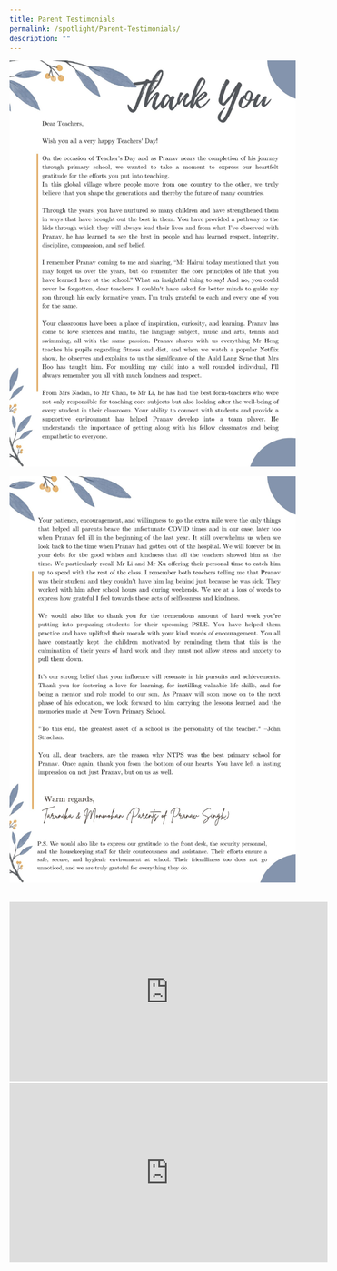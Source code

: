 ```yaml
---
title: Parent Testimonials
permalink: /spotlight/Parent-Testimonials/
description: ""
---
```

![](/images/Spotlight/pranav%201.jpg)

![](/images/Spotlight/pranav%202.jpg)

<br>

<iframe width="560" height="315" src="https://www.youtube.com/embed/F365u3UzXUw" title="YouTube video player" frameborder="0" allow="accelerometer; autoplay; clipboard-write; encrypted-media; gyroscope; picture-in-picture" allowfullscreen=""></iframe>

<iframe width="560" height="315" src="https://www.youtube.com/embed/PFzzKyumjhs" title="YouTube video player" frameborder="0" allow="accelerometer; autoplay; clipboard-write; encrypted-media; gyroscope; picture-in-picture" allowfullscreen=""></iframe>